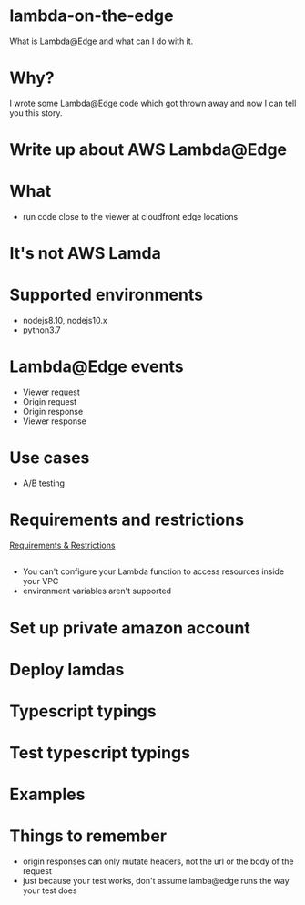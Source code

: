# lambda-on-the-edge
What is Lambda@Edge and what can I do with it.

# Why?
I wrote some Lambda@Edge code which got thrown away and now I can tell you this story.

# Write up about AWS Lambda@Edge

# What
- run code close to the viewer at cloudfront edge locations

# It's not AWS Lamda

# Supported environments
- nodejs8.10, nodejs10.x
- python3.7

# Lambda@Edge events
- Viewer request
- Origin request
- Origin response
- Viewer response

# Use cases
- A/B testing

# Requirements and restrictions
[Requirements & Restrictions](https://docs.aws.amazon.com/AmazonCloudFront/latest/DeveloperGuide/lambda-requirements-limits.html#lambda-blacklisted-headers)

##
- You can't configure your Lambda function to access resources inside your VPC
- environment variables aren't supported



# Set up private amazon account

# Deploy lamdas

# Typescript typings

# Test typescript typings

# Examples



# Things to remember
- origin responses can only mutate headers, not the url or the body of the request
- just because your test works, don't assume lamba@edge runs the way your test does